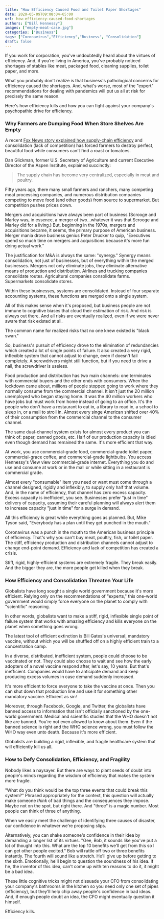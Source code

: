 ```yaml
---
title: "How Efficiency Caused Food and Toilet Paper Shortages"
date: 2020-05-09T09:08:04-05:00
url: how-efficiency-caused-food-shortages
authors: ["Bill Hennessy"]
images: ["empty-meat-case.jpg"]
categories: ["Business"]
tags: ["Coronavirus","Efficiency","Business", "Consolidation"]
draft: false
---
```


If you work for corporation, you've undoubtedly heard about the virtues of efficiency. And, if you're living in America, you've probably noticed shortages of stables like meat, packaged food, cleaning supplies, toilet paper, and more. 

What you probably don't realize is that business's pathological concerns for efficiency caused the shortages. And, what's worse, most of the "expert" recommendations for dealing with pandemics will put us all at risk for precisely the same reason. 

Here's how efficiency kills and how you can fight against your company's psychopathic drive for efficiency. 

### Why Farmers are Dumping Food When Store Shelves Are Empty

A recent [Fox News story explained how supply-chain efficiency](https://www.foxnews.com/us/farmers-dump-food-grocery-stores-shortage-coronavirus) and consolidation (lack of competition) has forced farmers to destroy perfect, beautiful food while consumers can't find a roast or tomatoes. 

Dan Glickman, former U.S. Secretary of Agriculture and current Executive Director of the Aspen Institute, explained succinctly:

>  The supply chain has become very centralized, especially in meat and poultry.

Fifty years ago, there many small farmers and ranchers, many competing meat processing companies, and numerous distribution companies competing to move food (and other goods) from source to supermarket. But competition pushes prices down.

Mergers and acquisitions have always been part of business (Scrooge and Marley was, in essence, a merger of two...whatever it was that Scrooge and Marley did for a living.) But, beginning  in the 1970s, mergers and acquisitions became, it seems, the primary purpose of American business. Merger mania drove business genius Peter Drucker to quip, "Executives spend so much time on mergers and acquisitions because it's more fun doing actual work." 

The justification for M&A is always the same: "synergy." Synergy means consolidation, not just of businesses, but of everything within the merged businesses. Mergers not only eliminate jobs, they eliminate alternative means of production and distribution. Airlines and trucking companies consolidate routes. Agricultural companies consolidate farms. Supermarkets consolidate stores. 

Within these businesses, systems are consolidated. Instead of four separate accounting systems, these functions are merged onto a single system. 

All of this makes sense when it's proposed, but business people are not immune to cognitive biases that cloud their estimation of risk. And risk is always out there. And all risks are eventually realized, even if we were never aware that risk existed at all. 

The common name for realized risks that no one knew existed is "black swan." 

So, business's pursuit of efficiency drove to the elimination of redundancies which created a lot of single points of failure. It also created a very rigid, inflexible system that cannot adjust to change, even if doesn't fail completely. A screwdrivers might still function, but if you need to drive a nail, the screwdriver is useless. 

Food production and distribution has two main channels: one terminates with commercial buyers and the other ends with consumers. When the lockdown came about, millions of people stopped going to work where they normally consume from the commercial channel. It isn't just the 20 million unemployed who began staying home. It was the 40 million workers who have jobs but must work from home instead of going to an office. It's the people who don't have a restaurant to eat in, a library to read in, a school to sleep in, or a mall to stroll in. Almost every singe American shifted over 40% of their consumption from the commercial channel to the consumer channel.

The same dual-channel system exists for almost every product you can think of: paper, canned goods, etc. Half of our production capacity is idled even though demand has remained the same. It's more efficient that way.

At work, you use commercial-grade food, commercial-grade toilet paper, commercial-grace coffee, and commercial-grade lightbulbs. You access Hennessy's View view commercial-grade internet. Everything you do and use and consume at work or in the mall or while sitting in a restaurant is commercial grade. 

Almost every "consumable" item you need or want must come through a channel designed, rigidly and inflexibly, to supply only half that volume. And, in the name of efficiency, that channel has zero excess capacity. Excess capacity is inefficient, you see. Businesses prefer "just in time" delivery of capacity, assuming their careful planning will always alert them to increase capacity "just in time" for a surge in demand. 

All this efficiency is great while everything goes as planned. But, Mike Tyson said, "Everybody has a plan until they get punched in the mouth." 

Coronavirus was a punch in the mouth to the American business principle of efficiency. That's why you can't buy meat, poultry, fish, or toilet paper. The stiff, efficiency production and distribution channels cannot adjust to change end-point demand. Efficiency and lack of competition has created a crisis. 

Stiff, rigid, highly-efficient systems are extremely fragile. They break easily. And the bigger they are, the more people get killed when they break. 

### How Efficiency and Consolidation Threaten Your Life

Globalists have long sought a single world government because it's more efficient. Relying only on the recommendations of "experts," this one-world government would simply force everyone on the planet to comply with "scientific" reasoning. 

In other words, globalists want to make a stiff, rigid, inflexible single point of failure system that works with amazing efficiency and kills everyone on the planet when something goes wrong. 

The latest tool of efficient extinction is Bill Gates's universal, mandatory vaccine, without which you will be shuffled off on a highly efficient train to a concentration camp. 

In a diverse, distributed, inefficient system, people could choose to be vaccinated or not. They could also choose to wait and see how the early adopters of a novel vaccine respond after, let's say, 10 years. But that's inefficient. Companies would have to anticipate demand and keep producing excess volumes in case demand suddenly increased. 

It's more efficient to force everyone to take the vaccine at once. Then you can shut down that production line and use it for something other mandatory vaccine. Efficient as sin!

Moreover, through Facebook, Google, and Twitter, the globalists have banned access to information that isn't officially sanctioned by the one-world government. Medical and scientific studies that the WHO doesn't not like are banned. You're not even allowed to know about them. Even if the banned science is right and the WHO science wrong, you must follow the WHO way even unto death. Because it's more efficient. 

Globalists are building a rigid, inflexible, and fragile healthcare system that will efficiently kill us all. 

### How to Defy Consolidation, Efficiency, and Fragility

Nobody likes a naysayer. But there are ways to plant seeds of doubt into people's minds regarding the wisdom of efficiency that makes the system more fragile. 

"What do you think would be the top three events that could break this system?" Phrased appropriately for the context, this question will actually make someone *think* of bad things and the consequences they impose. Maybe not on the spot, but right there. And "three" is a magic number. Most people can think of three of anything. 

When we easily meet the challenge of identifying three causes of disaster, our confidence in whatever we're proposing slips. 

Alternatively, you can shake someone's confidence in their idea by demanding a longer list of its virtues. "Gee, Bob, it sounds like you've put a lot of thought into this. What are the top 10 benefits we'll get from this so I can get other people excited." Bob will rattle off two or three benefits instantly. The fourth will sound like a stretch. He'll give up before getting to the sixth. Emotionally, he'll begin to question the soundness of his idea. If he, the inventor of this idea, can't come up with ten reasons to do it, it might be a bad idea. 

These little cognitive tricks might not dissuade your CFO from consolidating your company's bathrooms in the kitchen so you need only one set of pipes (efficiency), but they'll help chip away people's confidence in bad ideas. And, if enough people doubt an idea, the CFO might eventually question it himself. 

Efficiency kills. 
